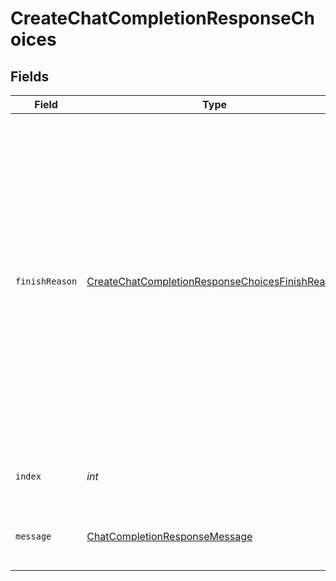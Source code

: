 # CreateChatCompletionResponseChoices


## Fields

| Field                                                                                                                                                                                                                                                                                                                                                     | Type                                                                                                                                                                                                                                                                                                                                                      | Required                                                                                                                                                                                                                                                                                                                                                  | Description                                                                                                                                                                                                                                                                                                                                               |
| --------------------------------------------------------------------------------------------------------------------------------------------------------------------------------------------------------------------------------------------------------------------------------------------------------------------------------------------------------- | --------------------------------------------------------------------------------------------------------------------------------------------------------------------------------------------------------------------------------------------------------------------------------------------------------------------------------------------------------- | --------------------------------------------------------------------------------------------------------------------------------------------------------------------------------------------------------------------------------------------------------------------------------------------------------------------------------------------------------- | --------------------------------------------------------------------------------------------------------------------------------------------------------------------------------------------------------------------------------------------------------------------------------------------------------------------------------------------------------- |
| `finishReason`                                                                                                                                                                                                                                                                                                                                            | [CreateChatCompletionResponseChoicesFinishReason](../../models/shared/CreateChatCompletionResponseChoicesFinishReason.md)                                                                                                                                                                                                                                 | :heavy_check_mark:                                                                                                                                                                                                                                                                                                                                        | The reason the model stopped generating tokens. This will be `stop` if the model hit a natural stop point or a provided stop sequence,<br/>`length` if the maximum number of tokens specified in the request was reached,<br/>`content_filter` if content was omitted due to a flag from our content filters,<br/>or `function_call` if the model called a function.<br/> |
| `index`                                                                                                                                                                                                                                                                                                                                                   | *int*                                                                                                                                                                                                                                                                                                                                                     | :heavy_check_mark:                                                                                                                                                                                                                                                                                                                                        | The index of the choice in the list of choices.                                                                                                                                                                                                                                                                                                           |
| `message`                                                                                                                                                                                                                                                                                                                                                 | [ChatCompletionResponseMessage](../../models/shared/ChatCompletionResponseMessage.md)                                                                                                                                                                                                                                                                     | :heavy_check_mark:                                                                                                                                                                                                                                                                                                                                        | A chat completion message generated by the model.                                                                                                                                                                                                                                                                                                         |